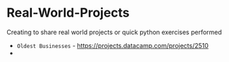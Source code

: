 # Real-World-Projects
Creating to share real world projects or quick python exercises performed



- `Oldest Businesses` - https://projects.datacamp.com/projects/2510
- 
